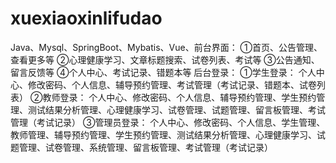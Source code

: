 # xuexiaoxinlifudao
Java、Mysql、SpringBoot、Mybatis、Vue、前台界面： ①首页、公告管理、查看更多等 ②心理健康学习、文章标题搜索、试卷列表、考试等 ③公告通知、留言反馈等 ④个人中心、考试记录、错题本等 后台登录： ①学生登录： 个人中心、修改密码、个人信息、辅导预约管理、考试管理（考试记录、错题本、试卷列表） ②教师登录： 个人中心、修改密码、个人信息、辅导预约管理、学生预约管理、测试结果分析管理、心理健康学习、试卷管理、试题管理、留言板管理、考试管理（考试记录） ③管理员登录： 个人中心、修改密码、个人信息、学生管理、教师管理、辅导预约管理、学生预约管理、测试结果分析管理、心理健康学习、试题管理、试卷管理、系统管理、留言板管理、考试管理（考试记录）
